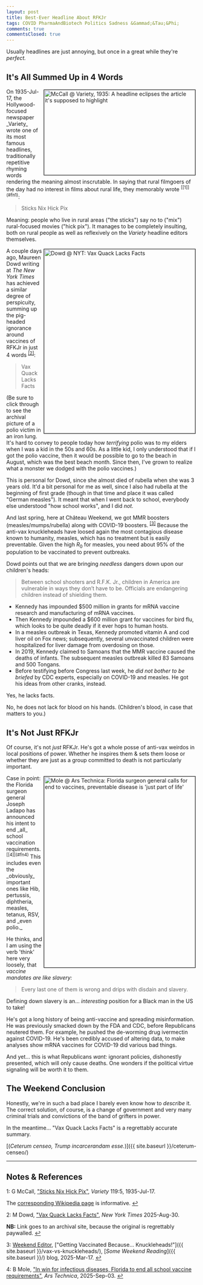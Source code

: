 ```yaml
---
layout: post
title: Best-Ever Headline About RFKJr
tags: COVID PharmaAndBiotech Politics Sadness &Gammad;&Tau;&Phi;
comments: true
commentsClosed: true
---
```


Usually headlines are just annoying, but once in a great while they're _perfect._  


## It's All Summed Up in 4 Words  

<img src="{{ site.baseurl }}/images/2025-09-07-best-rfkjr-headline-variety-1.jpg" width="400" height="225" alt="McCall @ Variety, 1935: A headline eclipses the article it's supposed to highlight" title="McCall @ Variety, 1935: A headline eclipses the article it's supposed to highlight" style="float: right; margin: 3px 3px 3px 3px; border: 1px solid #000000;">
On 1935-Jul-17, the Hollywood-focused newspaper _Variety_ wrote one of its most famous
headlines, traditionally repetitive rhyming words rendering the meaning almost
inscrutable.  In saying that rural filmgoers of the day had no interest in films about
rural life, they memorably wrote <sup id="fn1a">[[1]](#fn1)</sup>:  

> Sticks Nix Hick Pix  

Meaning: people who live in rural areas ("the sticks") say no to ("mix") rural-focused
movies ("hick pix").  It manages to be completely insulting, both on rural people as well as
reflexively on the _Variety_ headline editors themselves.  

<a href="{{ site.baseurl }}/images/2025-09-07-best-rfkjr-headline-nyt-1.jpg"><img src="{{ site.baseurl }}/images/2025-09-07-best-rfkjr-headline-nyt-1-thumb.jpg" width="400" height="487" alt="Dowd @ NYT: Vax Quack Lacks Facts" title="Dowd @ NYT: Vax Quack Lacks Facts" style="float: right; margin: 3px 3px 3px 3px; border: 1px solid #000000;"></a>
A couple days ago, Maureen Dowd writing at _The New York Times_ has achieved a similar
degree of perspicuity, summing up the pig-headed ignorance around vaccines of 
RFKJr in just 4 words <sup id="fn2a">[[2]](#fn2)</sup>:  

> Vax Quack Lacks Facts  

(Be sure to click through to see the archival picture of a polio victim in an iron lung.
It's hard to convey to people today how _terrifying_ polio was to my elders when I was a
kid in the 50s and 60s.  As a little kid, I only understood that if I got the polio
vaccine, then it would be possible to go to the beach in August, which was the best beach
month.  Since then, I've grown to realize what a monster we dodged with the polio
vaccines.)  

This is personal for Dowd, since she almost died of rubella when she was 3 years old.
It'd a bit personal for me as well, since I also had rubella at the beginning of first
grade (though in that time and place it was called "German measles").  It meant that when I
went back to school, everybody else understood "how school works", and I did _not._

And last spring, here at Ch&acirc;teau Weekend, we got MMR boosters
(measles/mumps/rubella) along with COVID-19 boosters.  <sup id="fn3a">[[3]](#fn3)</sup>
Because the anti-vax knuckleheads have loosed again the most contagious disease known to
humanity, measles, which has no treatment but is easily preventable.  Given the high $R_0$
for measles, you need about 95% of the population to be vaccinated to prevent outbreaks.  

Dowd points out that we are bringing _needless_ dangers down upon our children's heads:  

> Between school shooters and R.F.K. Jr., children in America are vulnerable in ways they
> don’t have to be. Officials are endangering children instead of shielding them.  
 
- Kennedy has impounded \$500 million in grants for mRNA vaccine research and manufacturing
  of mRNA vaccines.  
- Then Kennedy impounded a \$600 million grant for vaccines for bird flu, which looks to
  be quite deadly if it ever hops to human hosts.  
- In a measles outbreak in Texas, Kennedy promoted vitamin A and cod liver oil on Fox
  news; subsequently, several unvaccinated children were hospitalized for liver damage from
  overdosing on those.  
- In 2019, Kennedy claimed to Samoans that the MMR vaccine caused the deaths of infants.
  The subsequent measles outbreak killed 83 Samoans and 500 Tongans.  
- Before testifying before Congress last week, he _did not bother to be briefed_ by CDC
  experts, especially on COVID-19 and measles.  He got his ideas from other cranks,
  instead.  
  
Yes, he lacks facts.  

No, he does not lack for blood on his hands.  (Children's blood, in case that matters to you.)  


## It's Not Just RFKJr  

Of course, it's not _just_ RFKJr.  He's got a whole posse of anti-vax weirdos in local
positions of power.  Whether he inspires them &amp; sets them loose or whether they are
just as a group committed to death is not particularly important.  

<img src="{{ site.baseurl }}/images/2025-09-07-best-rfkjr-headline-ars-1.jpg" width="400" height="505" alt="Mole @ Ars Technica: Florida surgeon general calls for end to vaccines, preventable disease is 'just part of life'" title="Mole @ Ars Technica: Florida surgeon general calls for end to vaccines, preventable disease is 'just part of life'" style="float: right; margin: 3px 3px 3px 3px; border: 1px solid #000000;">
Case in point: the Florida surgeon general Joseph Ladapo has announced his intent to end
_all_ school vaccination requirements. <sup id="fn4a">[[4]](#fn4)</sup>  This includes
even the _obviously_ important ones like Hib, pertussis, diphtheria, measles, tetanus, RSV,
and _even polio._  

He thinks, and I am using the verb 'think' here very loosely, that
_vaccine mandates are like slavery:_  

> Every last one of them is wrong and drips with disdain and slavery.  

Defining down slavery is an&hellip; _interesting_ position for a Black man in the US to
take!  

He's got a long history of being anti-vaccine and spreading misinformation.  He was
previously smacked down by the FDA and CDC, before Republicans neutered them.  For
example, he pushed the de-worming drug ivermectin against COVID-19.  He's been credibly
accused of altering data, to make analyses show mRNA vaccines for COVID-19 did various bad
things.  

And yet&hellip; this is what Republicans _want:_ ignorant policies, dishonestly presented,
which will only cause deaths.  One wonders if the political virtue signaling will be worth
it to them.  


## The Weekend Conclusion  

Honestly, we're in such a bad place I barely even know how to _describe_ it.  The correct
solution, of course, is a change of government and very many criminal trials and
convictions of the band of grifters in power.  

In the meantime&hellip; "Vax Quack Lacks Facts" is a regrettably accurate summary.  

[(_Ceterum censeo, Trump incarcerandam esse._)]({{ site.baseurl }}/ceterum-censeo/)  

---

## Notes &amp; References  

<!--
<sup id="fn1a">[[1]](#fn1)</sup>

<a id="fn1">1</a>: ***, ["***"](***), *** DOI: [***](***). [↩](#fn1a)  

<a href="{{ site.baseurl }}/images/***">
  <img src="{{ site.baseurl }}/images/***" width="400" height="***" alt="***" title="***" style="float: right; margin: 3px 3px 3px 3px; border: 1px solid #000000;">
</a>

<a href="***">
  <img src="{{ site.baseurl }}/images/***" width="550" height="***" alt="***" title="***" style="margin: 3px 3px 3px 3px; border: 1px solid #000000; margin: 0 auto; display: block;">
</a>

<iframe width="400" height="224" src="***" allow="accelerometer; encrypted-media; gyroscope; picture-in-picture" allowfullscreen style="float: right; margin: 3px 3px 3px 3px; border: 1px solid #000000;"></iframe>
-->

<a id="fn1">1</a>: G McCall, ["Sticks Nix Hick Pix"](https://variety.com/1935/film/news/sticks-nix-hick-pix-1117922332/), _Variety_ 119:5, 1935-Jul-17. 

The [corresponding Wikipedia page](https://en.wikipedia.org/wiki/Sticks_Nix_Hick_Pix) is informative. [↩](#fn1a)  

<a id="fn2">2</a>: M Dowd, ["Vax Quack Lacks Facts"](https://archive.is/Qqcxe), _New York Times_ 2025-Aug-30.  

__NB:__ Link goes to an archival site, because the original is regrettably paywalled. [↩](#fn2a)  

<a id="fn3">3</a>: [Weekend Editor](mailto:SomeWeekendReadingEditor@gmail.com), ["Getting Vaccinated Because&hellip; Knuckleheads!"]({{ site.baseurl }}/vax-vs-knuckleheads/), [_Some Weekend Reading_]({{ site.baseurl }}/) blog, 2025-Mar-17. [↩](#fn3a)  

<a id="fn4">4</a>: B Mole, ["In win for infectious diseases, Florida to end all school vaccine requirements"](https://arstechnica.com/health/2025/09/in-win-for-infectious-diseases-florida-to-end-all-school-vaccine-requirements/), _Ars Technica_, 2025-Sep-03. [↩](#fn4a)  
